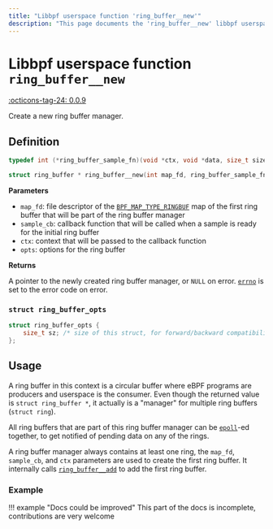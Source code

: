 ```yaml
---
title: "Libbpf userspace function 'ring_buffer__new'"
description: "This page documents the 'ring_buffer__new' libbpf userspace function, including its definition, usage, and examples."
---
```

# Libbpf userspace function `ring_buffer__new`

<!-- [LIBBPF_TAG] -->
[:octicons-tag-24: 0.0.9](https://github.com/libbpf/libbpf/releases/tag/v0.0.9)
<!-- [/LIBBPF_TAG] -->

Create a new ring buffer manager.

## Definition

```c
typedef int (*ring_buffer_sample_fn)(void *ctx, void *data, size_t size); 

struct ring_buffer * ring_buffer__new(int map_fd, ring_buffer_sample_fn sample_cb, void *ctx, const struct ring_buffer_opts *opts);
```

**Parameters**

- `map_fd`: file descriptor of the [`BPF_MAP_TYPE_RINGBUF`](../../../linux/map-type/BPF_MAP_TYPE_RINGBUF.md) map of the first ring buffer that will be part of the ring buffer manager
- `sample_cb`: callback function that will be called when a sample is ready for the initial ring buffer
- `ctx`: context that will be passed to the callback function
- `opts`: options for the ring buffer

**Returns**

A pointer to the newly created ring buffer manager, or `NULL` on error. [`errno`](https://man7.org/linux/man-pages/man3/errno.3.html) is set to the error code on error.

### `struct ring_buffer_opts`

```c
struct ring_buffer_opts {
	size_t sz; /* size of this struct, for forward/backward compatibility */
};
```

## Usage

A ring buffer in this context is a circular buffer where eBPF programs are producers and userspace is the consumer. Even though the returned value is `struct ring_buffer *`, it actually is a "manager" for multiple ring buffers (`struct ring`).

All ring buffers that are part of this ring buffer manager can be [`epoll`](https://man7.org/linux/man-pages/man7/epoll.7.html)-ed together, to get notified of pending data on any of the rings.

A ring buffer manager always contains at least one ring, the `map_fd`, `sample_cb`, and `ctx` parameters are used to create the first ring buffer. It internally calls [`ring_buffer__add`](ring_buffer__add.md) to add the first ring buffer.

### Example

!!! example "Docs could be improved"
    This part of the docs is incomplete, contributions are very welcome
